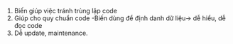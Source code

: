 1. Biến giúp việc tránh trùng lặp code
2. Giúp cho quy chuẩn code
	-Biến dùng để định danh dữ liệu-> dễ hiểu, dễ đọc code
3. Dễ update, maintenance.
